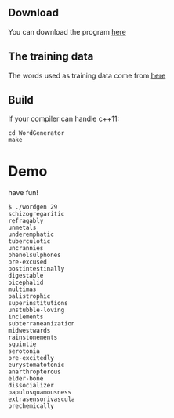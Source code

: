 ## Download
You can download the program <a href = "http://www.mediafire.com/file/8paq91t88nq0wbr/WordGenerator.zip/file">here</a>

## The training data
The words used as training data come from <a href = "https://github.com/dwyl/english-words">here</a>

## Build

If your compiler can handle c++11:

```
cd WordGenerator
make
```

# Demo

have fun!

```
$ ./wordgen 29
schizogregaritic
refragably
unmetals
underemphatic
tuberculotic
uncrannies
phenolsulphones
pre-excused
postintestinally
digestable
bicephalid
multimas
palistrophic
superinstitutions
unstubble-loving
inclements
subterraneanization
midwestwards
rainstonements
squintie
serotonia
pre-excitedly
eurystomatotonic
anarthropterous
elder-bone
dissocializer
papulosquamousness
extrasensorivascula
prechemically
```